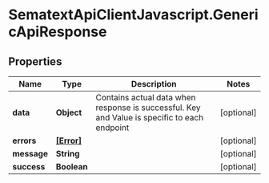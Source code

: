# SematextApiClientJavascript.GenericApiResponse

## Properties

| Name        | Type                    | Description                                                                                  | Notes      |
| ----------- | ----------------------- | -------------------------------------------------------------------------------------------- | ---------- |
| **data**    | **Object**              | Contains actual data when response is successful. Key and Value is specific to each endpoint | [optional] |
| **errors**  | [**[Error]**](Error.md) |                                                                                              | [optional] |
| **message** | **String**              |                                                                                              | [optional] |
| **success** | **Boolean**             |                                                                                              | [optional] |
